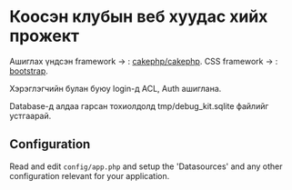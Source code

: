 # Коосэн клубын веб хуудас хийх прожект

Ашиглах үндсэн framework -> : [cakephp/cakephp](https://github.com/cakephp/cakephp).
CSS framework -> : [bootstrap](https://www.bootstrap.com).

Хэрэглэгчийн булан буюу login-д ACL, Auth ашиглана.

Database-д алдаа гарсан тохиолдолд tmp/debug_kit.sqlite файлийг устгаарай.


## Configuration

Read and edit `config/app.php` and setup the 'Datasources' and any other
configuration relevant for your application.
